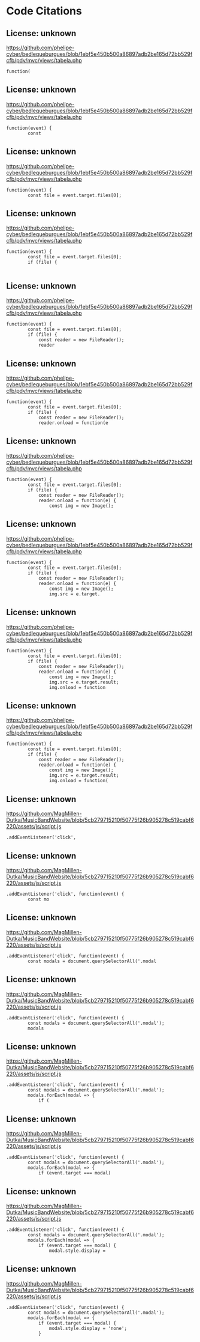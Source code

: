 # Code Citations

## License: unknown
https://github.com/phelipe-cyber/bedlequeburgues/blob/1ebf5e450b500a86897adb2be165d72bb529fcfb/pdv/mvc/views/tabela.php

```
function(
```


## License: unknown
https://github.com/phelipe-cyber/bedlequeburgues/blob/1ebf5e450b500a86897adb2be165d72bb529fcfb/pdv/mvc/views/tabela.php

```
function(event) {
        const
```


## License: unknown
https://github.com/phelipe-cyber/bedlequeburgues/blob/1ebf5e450b500a86897adb2be165d72bb529fcfb/pdv/mvc/views/tabela.php

```
function(event) {
        const file = event.target.files[0];
```


## License: unknown
https://github.com/phelipe-cyber/bedlequeburgues/blob/1ebf5e450b500a86897adb2be165d72bb529fcfb/pdv/mvc/views/tabela.php

```
function(event) {
        const file = event.target.files[0];
        if (file) {
            
```


## License: unknown
https://github.com/phelipe-cyber/bedlequeburgues/blob/1ebf5e450b500a86897adb2be165d72bb529fcfb/pdv/mvc/views/tabela.php

```
function(event) {
        const file = event.target.files[0];
        if (file) {
            const reader = new FileReader();
            reader
```


## License: unknown
https://github.com/phelipe-cyber/bedlequeburgues/blob/1ebf5e450b500a86897adb2be165d72bb529fcfb/pdv/mvc/views/tabela.php

```
function(event) {
        const file = event.target.files[0];
        if (file) {
            const reader = new FileReader();
            reader.onload = function(e
```


## License: unknown
https://github.com/phelipe-cyber/bedlequeburgues/blob/1ebf5e450b500a86897adb2be165d72bb529fcfb/pdv/mvc/views/tabela.php

```
function(event) {
        const file = event.target.files[0];
        if (file) {
            const reader = new FileReader();
            reader.onload = function(e) {
                const img = new Image();
```


## License: unknown
https://github.com/phelipe-cyber/bedlequeburgues/blob/1ebf5e450b500a86897adb2be165d72bb529fcfb/pdv/mvc/views/tabela.php

```
function(event) {
        const file = event.target.files[0];
        if (file) {
            const reader = new FileReader();
            reader.onload = function(e) {
                const img = new Image();
                img.src = e.target.
```


## License: unknown
https://github.com/phelipe-cyber/bedlequeburgues/blob/1ebf5e450b500a86897adb2be165d72bb529fcfb/pdv/mvc/views/tabela.php

```
function(event) {
        const file = event.target.files[0];
        if (file) {
            const reader = new FileReader();
            reader.onload = function(e) {
                const img = new Image();
                img.src = e.target.result;
                img.onload = function
```


## License: unknown
https://github.com/phelipe-cyber/bedlequeburgues/blob/1ebf5e450b500a86897adb2be165d72bb529fcfb/pdv/mvc/views/tabela.php

```
function(event) {
        const file = event.target.files[0];
        if (file) {
            const reader = new FileReader();
            reader.onload = function(e) {
                const img = new Image();
                img.src = e.target.result;
                img.onload = function(
```


## License: unknown
https://github.com/MagMillen-Dutka/MusicBandWebsite/blob/5cb279715210f50775f26b905278c519cabf6220/assets/js/script.js

```
.addEventListener('click',
```


## License: unknown
https://github.com/MagMillen-Dutka/MusicBandWebsite/blob/5cb279715210f50775f26b905278c519cabf6220/assets/js/script.js

```
.addEventListener('click', function(event) {
        const mo
```


## License: unknown
https://github.com/MagMillen-Dutka/MusicBandWebsite/blob/5cb279715210f50775f26b905278c519cabf6220/assets/js/script.js

```
.addEventListener('click', function(event) {
        const modals = document.querySelectorAll('.modal
```


## License: unknown
https://github.com/MagMillen-Dutka/MusicBandWebsite/blob/5cb279715210f50775f26b905278c519cabf6220/assets/js/script.js

```
.addEventListener('click', function(event) {
        const modals = document.querySelectorAll('.modal');
        modals
```


## License: unknown
https://github.com/MagMillen-Dutka/MusicBandWebsite/blob/5cb279715210f50775f26b905278c519cabf6220/assets/js/script.js

```
.addEventListener('click', function(event) {
        const modals = document.querySelectorAll('.modal');
        modals.forEach(modal => {
            if (
```


## License: unknown
https://github.com/MagMillen-Dutka/MusicBandWebsite/blob/5cb279715210f50775f26b905278c519cabf6220/assets/js/script.js

```
.addEventListener('click', function(event) {
        const modals = document.querySelectorAll('.modal');
        modals.forEach(modal => {
            if (event.target === modal)
```


## License: unknown
https://github.com/MagMillen-Dutka/MusicBandWebsite/blob/5cb279715210f50775f26b905278c519cabf6220/assets/js/script.js

```
.addEventListener('click', function(event) {
        const modals = document.querySelectorAll('.modal');
        modals.forEach(modal => {
            if (event.target === modal) {
                modal.style.display = 
```


## License: unknown
https://github.com/MagMillen-Dutka/MusicBandWebsite/blob/5cb279715210f50775f26b905278c519cabf6220/assets/js/script.js

```
.addEventListener('click', function(event) {
        const modals = document.querySelectorAll('.modal');
        modals.forEach(modal => {
            if (event.target === modal) {
                modal.style.display = 'none';
            }
```

